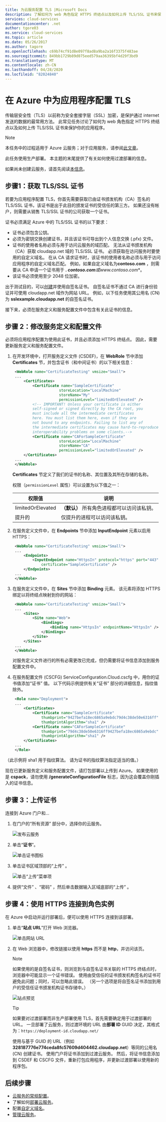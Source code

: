 ```yaml
---
title: 为云服务配置 TLS |Microsoft Docs
description: 了解如何为 web 角色指定 HTTPS 终结点以及如何上传 TLS/SSL 证书来保护你的应用程序。 这些示例使用 Azure 门户。
services: cloud-services
documentationcenter: .net
author: tgore03
ms.service: cloud-services
ms.topic: article
ms.date: 05/26/2017
ms.author: tagore
ms.openlocfilehash: c69b74cf91d8e097f8ad8a9ba2a16f3375f483ae
ms.sourcegitcommit: 849bb1729b89d075eed579aa36395bf4d29f3bd9
ms.translationtype: MT
ms.contentlocale: zh-CN
ms.lasthandoff: 04/28/2020
ms.locfileid: "82024840"
---
```

# <a name="configuring-tls-for-an-application-in-azure"></a>在 Azure 中为应用程序配置 TLS

传输层安全性（TLS）以前称为安全套接字层（SSL）加密，是保护通过 internet 发送的数据的最常用方法。 此常见任务讨论了如何为 web 角色指定 HTTPS 终结点以及如何上传 TLS/SSL 证书来保护你的应用程序。

> [!NOTE]
> 本任务中的过程适用于 Azure 云服务；对于应用服务，请参阅[此文章](../app-service/configure-ssl-bindings.md)。
>

此任务使用生产部署。 本主题的末尾提供了有关如何使用过渡部署的信息。

如果尚未创建云服务，请首先阅读[本信息](cloud-services-how-to-create-deploy-portal.md)。

## <a name="step-1-get-a-tlsssl-certificate"></a>步骤1：获取 TLS/SSL 证书
若要为应用程序配置 TLS，你首先需要获取已由证书颁发机构（CA）签名的 TLS/SSL 证书，该证书是出于此目的颁发证书的受信任的第三方。 如果还没有帐户，则需要从销售 TLS/SSL 证书的公司获取一个证书。

证书必须满足 Azure 中的 TLS/SSL 证书的以下要求：

* 证书必须包含公钥。
* 必须为密钥交换创建证书，并且该证书可导出到个人信息交换 (.pfx) 文件。
* 证书的使用者名称必须与用于访问云服务的域匹配。 无法从证书颁发机构（CA）获取 cloudapp.net 域的 TLS/SSL 证书。 必须获取在访问服务时要使用的自定义域名。 在从 CA 请求证书时，该证书的使用者名称必须与用于访问应用程序的自定义域名匹配。 例如，如果自定义域名为**contoso.com** ，则需要从 CA 申请一个证书用于 ***. contoso.com**或**www\.contoso.com**。
* 该证书必须使用至少 2048 位加密。

出于测试目的，可以[创建](cloud-services-certs-create.md)并使用自签名证书。 自签名证书不通过 CA 进行身份验证并可使用 cloudapp.net 域作为网站 URL。 例如，以下任务使用其公用名 (CN) 为 **sslexample.cloudapp.net** 的自签名证书。

接下来，必须在服务定义和服务配置文件中包含有关此证书的信息。

<a name="modify"> </a>

## <a name="step-2-modify-the-service-definition-and-configuration-files"></a>步骤 2：修改服务定义和配置文件
必须将应用程序配置为使用此证书，并且必须添加 HTTPS 终结点。 因此，需要更新服务定义和服务配置文件。

1. 在开发环境中，打开服务定义文件 (CSDEF)，在 **WebRole** 节中添加 **Certificates** 节，并包含证书（和中间证书）的以下相关信息：

   ```xml
    <WebRole name="CertificateTesting" vmsize="Small">
    ...
        <Certificates>
            <Certificate name="SampleCertificate"
                        storeLocation="LocalMachine"
                        storeName="My"
                        permissionLevel="limitedOrElevated" />
            <!-- IMPORTANT! Unless your certificate is either
            self-signed or signed directly by the CA root, you
            must include all the intermediate certificates
            here. You must list them here, even if they are
            not bound to any endpoints. Failing to list any of
            the intermediate certificates may cause hard-to-reproduce
            interoperability problems on some clients.-->
            <Certificate name="CAForSampleCertificate"
                        storeLocation="LocalMachine"
                        storeName="CA"
                        permissionLevel="limitedOrElevated" />
        </Certificates>
    ...
    </WebRole>
    ```

   **Certificates** 节定义了我们的证书的名称、其位置及其所在存储的名称。

   权限（`permissionLevel` 属性）可以设置为以下值之一：

   | 权限值 | 说明 |
   | --- | --- |
   | limitedOrElevated |**（默认）** 所有角色进程都可以访问该私钥。 |
   | 提升的 |仅提升的进程可以访问该私钥。 |

2. 在服务定义文件中，在 **Endpoints** 节中添加 **InputEndpoint** 元素以启用 HTTPS：

   ```xml
    <WebRole name="CertificateTesting" vmsize="Small">
    ...
        <Endpoints>
            <InputEndpoint name="HttpsIn" protocol="https" port="443"
                certificate="SampleCertificate" />
        </Endpoints>
    ...
    </WebRole>
    ```

3. 在服务定义文件中，在 **Sites** 节中添加 **Binding** 元素。 该元素将添加 HTTPS 绑定以将终结点映射到你的网站：

   ```xml
    <WebRole name="CertificateTesting" vmsize="Small">
    ...
        <Sites>
            <Site name="Web">
                <Bindings>
                    <Binding name="HttpsIn" endpointName="HttpsIn" />
                </Bindings>
            </Site>
        </Sites>
    ...
    </WebRole>
    ```

   对服务定义文件进行的所有必需更改已完成，但仍需要将证书信息添加到服务配置文件中。
4. 在服务配置文件 (CSCFG) ServiceConfiguration.Cloud.cscfg 中，用你的证书值添加“证书”  值。 以下代码示例提供有关“证书”  部分的详细信息，指纹值除外。

   ```xml
    <Role name="Deployment">
    ...
        <Certificates>
            <Certificate name="SampleCertificate"
                thumbprint="9427befa18ec6865a9ebdc79d4c38de50e6316ff"
                thumbprintAlgorithm="sha1" />
            <Certificate name="CAForSampleCertificate"
                thumbprint="79d4c38de50e6316ff9427befa18ec6865a9ebdc"
                thumbprintAlgorithm="sha1" />
        </Certificates>
    ...
    </Role>
    ```

（此示例将 sha1  用于指纹算法。 请为证书的指纹算法指定适当的值。）

现在已更新服务定义和服务配置文件，请打包部署以上传到 Azure。 如果使用的是 **cspack**，请勿使用 **/generateConfigurationFile** 标志，因为这会覆盖你刚插入的证书信息。

## <a name="step-3-upload-a-certificate"></a>步骤 3：上传证书
连接到 Azure 门户和...

1. 在门户的“所有资源”  部分中，选择你的云服务。

    ![发布云服务](media/cloud-services-configure-ssl-certificate-portal/browse.png)

2. 单击“**证书**”。

    ![单击证书图标](media/cloud-services-configure-ssl-certificate-portal/certificate-item.png)

3. 单击证书区域顶部的“上传”  。

    ![单击“上传”菜单项](media/cloud-services-configure-ssl-certificate-portal/Upload_menu.png)

4. 提供“文件”  、“密码”  ，然后单击数据输入区域底部的“上传”  。

## <a name="step-4-connect-to-the-role-instance-by-using-https"></a>步骤 4：使用 HTTPS 连接到角色实例
在 Azure 中启动并运行部署后，便可以使用 HTTPS 连接到该部署。

1. 单击“**站点 URL**”打开 Web 浏览器。

   ![单击网站 URL](media/cloud-services-configure-ssl-certificate-portal/navigate.png)

2. 在 Web 浏览器中，修改链接以使用 **https** 而不是 **http**，并访问该页。

   > [!NOTE]
   > 如果使用的是自签名证书，则浏览到与自签名证书关联的 HTTPS 终结点时，浏览器中可能显示一个证书错误。 使用由受信任的证书颁发机构签名的证书可避免此问题；同时，可以忽略此错误。 （另一个选项是将自签名证书添加到用户的受信任证书颁发机构证书存储中。）
   >
   >

   ![站点预览](media/cloud-services-configure-ssl-certificate-portal/show-site.png)

   > [!TIP]
   > 如果要对过渡部署而非生产部署使用 TLS，首先需要确定用于过渡部署的 URL。 一旦部署了云服务，则过渡环境的 URL 由**部署 ID** GUID 决定，其格式为：`https://deployment-id.cloudapp.net/`  
   >
   > 使用与基于 GUID 的 URL（例如 **328187776e774ceda8fc57609d404462.cloudapp.net**）等同的公用名 (CN) 创建证书。 使用门户将证书添加到过渡云服务。 然后，将证书信息添加到 CSDEF 和 CSCFG 文件，重新打包应用程序，并更新过渡部署以使用新的程序包。
   >

## <a name="next-steps"></a>后续步骤
* [云服务的常规配置](cloud-services-how-to-configure-portal.md)。
* 了解如何[部署云服务](cloud-services-how-to-create-deploy-portal.md)。
* 配置[自定义域名](cloud-services-custom-domain-name-portal.md)。
* [管理云服务](cloud-services-how-to-manage-portal.md)。



